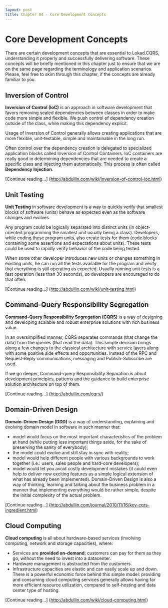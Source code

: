 ```yaml
---
layout: post
title: Chapter 04 - Core Development Concepts
---
```



# Core Development Concepts

There are certain development concepts that are essential to Lokad.CQRS, understanding it properly and successfully delivering software. These concepts will be briefly mentioned in this chapter just to ensure that we are on the same page regarding the terminology and application scenarios.
Please, feel free to skim through this chapter, if the concepts are already familiar to you.

## Inversion of Control
**Inversion of Control (IoC)** is an approach in software development that favors removing sealed dependencies between classes in order to make code more simple and flexible. We push control of dependency creation outside of the class, while making this dependency explicit.

Usage of Inversion of Control generally allows creating applications that are more flexible, unit-testable, simple and maintainable in the long run.

Often control over the dependency creation is delegated to specialized application blocks called Inversion of Control Containers. IoC containers are really good in determining dependencies that are needed to create a specific class and injecting them automatically. This process is often called **Dependency Injection**.

[Continue reading...] (http://abdullin.com/wiki/inversion-of-control-ioc.html)

## Unit Testing
**Unit Testing** in software development is a way to quickly verify that smallest blocks of software (units) behave as expected even as the software changes and evolves.

Any program could be logically separated into distinct units (in object-oriented programming the smallest unit usually being a class). Developers, while coding these program units, also create tests for them (code blocks containing some assertions and expectations about units). These tests could be used to rapidly verify behavior of the code being tested.

When some other developer introduces new units or changes something in existing units, he can run all the tests available for the program and verify that everything is still operating as expected. Usually running unit tests is a fast operation (less than 30 seconds), so developers are encouraged to do that often.

[Continue reading...] (http://abdullin.com/wiki/unit-testing.html)

## Command-Query Responsibility Segregation
**Command-Query Responsibility Segregation (CQRS)** is a way of designing and developing scalable and robust enterprise solutions with rich business value.

In an oversimplified manner, CQRS separates commands (that change the data) from the queries (that read the data). This simple decision brings along a few changes to the classical architecture with service layers along with some positive side effects and opportunities. Instead of the RPC and Request-Reply communications, messaging and Publish-Subscribe are used.

If we go deeper, Command-query Responsibility Separation is about development principles, patterns and the guidance to build enterprise solution architecture on top of them.

[Continue reading...] (http://abdullin.com/cqrs/)

## Domain-Driven Design
**Domain-Driven Design (DDD)** is a way of understanding, explaining and evolving domain model in software in such manner that:

* model would focus on the most important characteristics of the problem at hand (while putting less important things aside, for the sake of preserving the sanity of everybody);
* the model could evolve and still stay in sync with reality;
* model would help different people with various backgrounds to work together (i.e.: users, sales people and hard-core developers);
* model would let you avoid costly development mistakes (it could even help to deliver new exciting features as a simple logical extension of what has already been implemented).
Domain-Driven Design is also a way of thinking, learning and talking about the business problem in a manner that implementing everything would be rather simple, despite the initial complexity of the actual problem.

[Continue reading...] (http://abdullin.com/journal/2010/11/16/key-cqrs-ingredient.html)

## Cloud Computing
**Cloud computing** is all about hardware-based services (involving computing, network and storage capacities), where:

* Services are **provided on-demand**; customers can pay for them as they go, without the need to invest into a datacenter.
* Hardware management is abstracted from the customers.
* Infrastructure capacities are elastic and can easily scale up and down.
There is a powerful economic force behind this simple model: providing and consuming cloud computing services generally allows having far more efficient resource utilization, compared to self-hosting and data center type of hosting.

[Continue reading...] (http://abdullin.com/wiki/cloud-computing.html)
